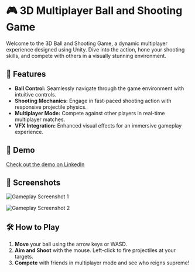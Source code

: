 # 🎮 3D Multiplayer Ball and Shooting Game

Welcome to the 3D Ball and Shooting Game, a dynamic multiplayer experience designed using Unity. Dive into the action, hone your shooting skills, and compete with others in a visually stunning environment.

## 🚀 Features
- **Ball Control:** Seamlessly navigate through the game environment with intuitive controls.
- **Shooting Mechanics:** Engage in fast-paced shooting action with responsive projectile physics.
- **Multiplayer Mode:** Compete against other players in real-time multiplayer matches.
- **VFX Integration:** Enhanced visual effects for an immersive gameplay experience.

## 🎥 Demo
[Check out the demo on LinkedIn](https://www.linkedin.com/posts/youssef-ali-840227217_unity3d-csharp-vfx-activity-7207022455758983168-sIoS?utm_source=share&utm_medium=member_desktop) 

## 📸 Screenshots

![Gameplay Screenshot 1](https://github.com/Yo445/Desktop-3D/assets/130509394/a593e556-1859-4fa2-a6e1-cee96747dfa8)

![Gameplay Screenshot 2](https://github.com/Yo445/Desktop-3D/assets/130509394/dd8e457f-fe81-45ff-8b7e-b29358f3cc6d)

## 🛠️ How to Play
1. **Move** your ball using the arrow keys or WASD.
2. **Aim and Shoot** with the mouse. Left-click to fire projectiles at your targets.
3. **Compete** with friends in multiplayer mode and see who reigns supreme!

